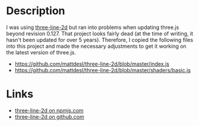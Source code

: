 # Description

I was using [three-line-2d](https://github.com/mattdesl/three-line-2d) but ran into problems when
updating three.js beyond revision 0.127. That project looks fairly dead (at the time of writing,
it hasn't been updated for over 5 years). Therefore, I copied the following files into
this project and made the necessary adjustments to get it working on the latest version of three.js.

* https://github.com/mattdesl/three-line-2d/blob/master/index.js
* https://github.com/mattdesl/three-line-2d/blob/master/shaders/basic.js

# Links

* [three-line-2d on npmjs.com](https://www.npmjs.com/package/three-line-2d)
* [three-line-2d on github.com](https://github.com/mattdesl/three-line-2d)
